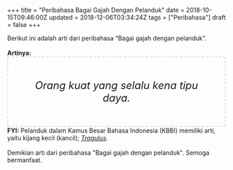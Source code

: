 +++
title = "Peribahasa Bagai Gajah Dengan Pelanduk"
date = 2018-10-15T09:46:00Z
updated = 2018-12-06T03:34:24Z
tags = ["Peribahasa"]
draft = false
+++

<div dir="ltr" style="text-align: left;" trbidi="on">Berikut ini adalah arti dari peribahasa “Bagai gajah dengan pelanduk”.<br /><br /><div style="text-align: justify;"><b>Artinya:</b></div><div style="border: 2px dashed #ddd; font-size: 24px; height: auto; margin: 0 auto; padding: 50px; text-align: center; width: auto;"><i>Orang kuat yang selalu kena tipu daya.</i></div><b>FYI:</b> Pelanduk dalam Kamus Besar Bahasa Indonesia (KBBI) memiliki arti, yaitu kijang kecil (kancil); <a href="https://id.wikipedia.org/wiki/Pelanduk" target="_blank"><span class="ILfuVd"><i>Tragulus</i></span></a>.<br /><br />Demikian arti dari peribahasa "Bagai gajah dengan pelanduk". Semoga bermanfaat.</div>

